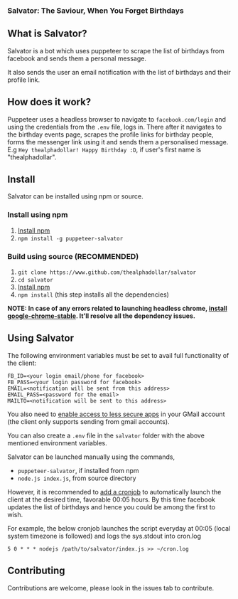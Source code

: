 ### Salvator: The Saviour, When You Forget Birthdays

## What is Salvator?
Salvator is a bot which uses puppeteer to scrape the list of birthdays from facebook and sends them a personal
message.

It also sends the user an email notification with the list of birthdays and their profile link.

## How does it work?
Puppeteer uses a headless browser to navigate to `facebook.com/login` and using the credentials from the `.env` file,
logs in. There after it navigates to the birthday events page, scrapes the profile links for birthday people, forms
the messenger link using it and sends them a personalised message.<br/>
E.g `Hey thealphadollar! Happy Birthday :D`, if user's first name is "thealphadollar".

## Install
Salvator can be installed using npm or source.

### Install using npm
1. [Install npm](https://www.npmjs.com/get-npm)
2. `npm install -g puppeteer-salvator`

### Build using source (RECOMMENDED)
1. `git clone https://www.github.com/thealphadollar/salvator`
2. `cd salvator`
3. [Install npm](https://www.npmjs.com/get-npm)
4. `npm install` (this step installs all the dependencies)

**NOTE: In case of any errors related to launching headless chrome, [install google-chrome-stable](https://www.linuxbabe.com/ubuntu/install-google-chrome-ubuntu-16-04-lts).
 It'll resolve all the dependency issues.**

## Using Salvator
The following environment variables must be set to avail full functionality of the client:
```$xslt
FB_ID=<your login email/phone for facebook>
FB_PASS=<your login password for facebook>
EMAIL=<notification will be sent from this address>
EMAIL_PASS=<password for the email>
MAILTO=<notification will be sent to this address>
```

You also need to [enable access to less secure apps](https://support.google.com/a/answer/6260879?hl=en) in your GMail account (the
client only supports sending from gmail accounts).

You can also create a `.env` file in the `salvator` folder with the above mentioned environment variables.

Salvator can be launched manually using the commands,
- `puppeteer-salvator`, if installed from npm
- `node.js index.js`, from source directory

However, it is recommended to [add a cronjob](https://www.cyberciti.biz/faq/how-do-i-add-jobs-to-cron-under-linux-or-unix-oses/) to automatically launch the client at the desired time, 
favorable 00:05 hours. By this time facebook updates the list of birthdays and hence you could be among the first to
 wish.
 
For example, the below cronjob launches the script everyday at 00:05 (local system timezone is followed) and logs the sys.stdout into cron.log
```
5 0 * * * nodejs /path/to/salvator/index.js >> ~/cron.log
``` 
## Contributing
Contributions are welcome, please look in the issues tab to contribute.
